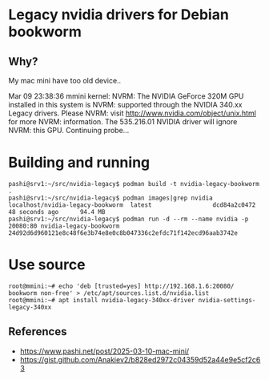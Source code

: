 # Legacy nvidia drivers for Debian bookworm

## Why?

My mac mini have too old device..

Mar 09 23:38:36 mmini kernel: NVRM: The NVIDIA GeForce 320M GPU installed in this system is
                              NVRM:  supported through the NVIDIA 340.xx Legacy drivers. Please
                              NVRM:  visit http://www.nvidia.com/object/unix.html for more
                              NVRM:  information.  The 535.216.01 NVIDIA driver will ignore
                              NVRM:  this GPU.  Continuing probe...

# Building and running
````
pashi@srv1:~/src/nvidia-legacy$ podman build -t nvidia-legacy-bookworm .
pashi@srv1:~/src/nvidia-legacy$ podman images|grep nvidia
localhost/nvidia-legacy-bookworm  latest                 dcd84a2c0472  48 seconds ago      94.4 MB
pashi@srv1:~/src/nvidia-legacy$ podman run -d --rm --name nvidia -p 20080:80 nvidia-legacy-bookworm 
24d92d6d960121e8c48f6e3b74e8e0c8b047336c2efdc71f142ecd96aab3742e
````


# Use source

````
root@mmini:~# echo 'deb [trusted=yes] http://192.168.1.6:20080/ bookworm non-free' > /etc/apt/sources.list.d/nvidia.list
root@mmini:~# apt install nvidia-legacy-340xx-driver nvidia-settings-legacy-340xx
````

## References
* https://www.pashi.net/post/2025-03-10-mac-mini/
* https://gist.github.com/Anakiev2/b828ed2972c04359d52a44e9e5cf2c63
